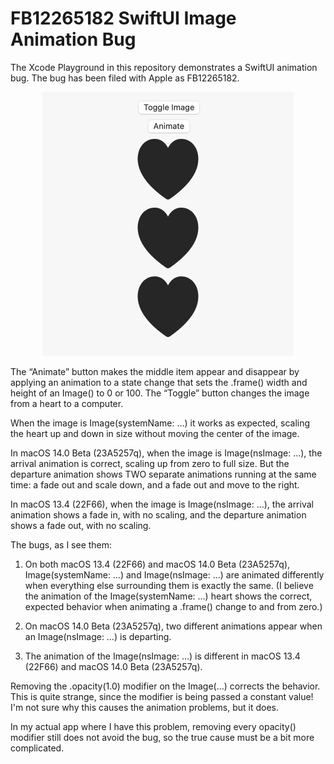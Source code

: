 # FB12265182 SwiftUI Image Animation Bug

The Xcode Playground in this repository demonstrates a SwiftUI animation bug.
The bug has been filed with Apple as FB12265182.

<p align="center">
<img src="https://raw.githubusercontent.com/siracusa/SwiftUIImageAnimationBug/main/playground-screenshot.png" width=402 height=422 alt="Playground screenshot">
</p>

The “Animate” button makes the middle item appear and disappear by applying an
animation to a state change that sets the .frame() width and height of an
Image() to 0 or 100. The “Toggle” button changes the image from a heart to a
computer.

When the image is Image(systemName: …) it works as expected, scaling the heart
up and down in size without moving the center of the image.

In macOS 14.0 Beta (23A5257q), when the image is Image(nsImage: …), the arrival
animation is correct, scaling up from zero to full size. But the departure
animation shows TWO separate animations running at the same time: a fade out and
scale down, and a fade out and move to the right.

In macOS 13.4 (22F66), when the image is Image(nsImage: …), the arrival
animation shows a fade in, with no scaling, and the departure animation shows a
fade out, with no scaling.

The bugs, as I see them:

1. On both macOS 13.4 (22F66) and macOS 14.0 Beta (23A5257q), Image(systemName:
…) and Image(nsImage: …) are animated differently when everything else
surrounding them is exactly the same. (I believe the animation of the
Image(systemName: …) heart shows the correct, expected behavior when animating a
.frame() change to and from zero.)

2. On macOS 14.0 Beta (23A5257q), two different animations appear when an
Image(nsImage: …) is departing.

3. The animation of the Image(nsImage: …) is different in macOS 13.4 (22F66) and
macOS 14.0 Beta (23A5257q).

Removing the .opacity(1.0) modifier on the Image(…) corrects the behavior. This
is quite strange, since the modifier is being passed a constant value! I'm not
sure why this causes the animation problems, but it does.

In my actual app where I have this problem, removing every opacity() modifier
still does not avoid the bug, so the true cause must be a bit more complicated.

